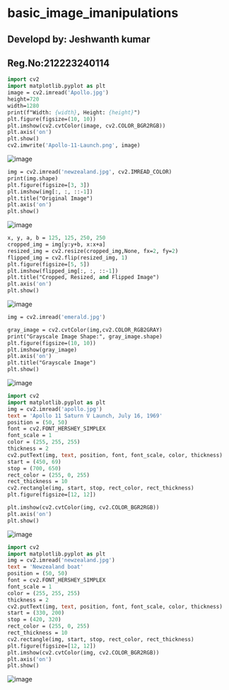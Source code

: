 # basic_image_imanipulations
## Developd by: Jeshwanth kumar
## Reg.No:212223240114
```p
import cv2
import matplotlib.pyplot as plt
image = cv2.imread('Apollo.jpg')
height=720
width=1280
print(f"Width: {width}, Height: {height}")
plt.figure(figsize=(10, 10))
plt.imshow(cv2.cvtColor(image, cv2.COLOR_BGR2RGB))
plt.axis('on')
plt.show()
cv2.imwrite('Apollo-11-Launch.png', image)

```
![image](https://github.com/user-attachments/assets/42f3037f-964e-4026-9541-23713e6b1e55)
```p
img = cv2.imread('newzealand.jpg', cv2.IMREAD_COLOR)
print(img.shape)
plt.figure(figsize=[3, 3])
plt.imshow(img[:, :, ::-1])
plt.title("Original Image")
plt.axis('on')
plt.show()
```
![image](https://github.com/user-attachments/assets/e35d8f44-794c-4ae0-abd4-8a04d2bd5885)
```p
x, y, a, b = 125, 125, 250, 250
cropped_img = img[y:y+b, x:x+a]
resized_img = cv2.resize(cropped_img,None, fx=2, fy=2)
flipped_img = cv2.flip(resized_img, 1)
plt.figure(figsize=[5, 5])
plt.imshow(flipped_img[:, :, ::-1])
plt.title("Cropped, Resized, and Flipped Image")
plt.axis('on')
plt.show()
```
![image](https://github.com/user-attachments/assets/2e1a10d0-1f26-4efb-a6f3-ef40bceba123)
```p
img = cv2.imread('emerald.jpg')

gray_image = cv2.cvtColor(img,cv2.COLOR_RGB2GRAY)
print("Grayscale Image Shape:", gray_image.shape)
plt.figure(figsize=(10, 10))
plt.imshow(gray_image)
plt.axis('on')
plt.title("Grayscale Image")
plt.show()
```
![image](https://github.com/user-attachments/assets/8f3661ac-4da4-4bec-b83e-502ca00482ab)
```p
import cv2
import matplotlib.pyplot as plt
img = cv2.imread('apollo.jpg')
text = 'Apollo 11 Saturn V Launch, July 16, 1969'
position = (50, 50)
font = cv2.FONT_HERSHEY_SIMPLEX
font_scale = 1
color = (255, 255, 255)
thickness = 2
cv2.putText(img, text, position, font, font_scale, color, thickness)
start = (450, 69)      
stop = (700, 650)      
rect_color = (255, 0, 255)
rect_thickness = 10
cv2.rectangle(img, start, stop, rect_color, rect_thickness)
plt.figure(figsize=[12, 12])

plt.imshow(cv2.cvtColor(img, cv2.COLOR_BGR2RGB))
plt.axis('on')
plt.show()
```
![image](https://github.com/user-attachments/assets/61f7cbc3-b4f2-4af7-8f92-59ead662cec0)
```p
import cv2
import matplotlib.pyplot as plt
img = cv2.imread('newzealand.jpg')
text = 'Newzealand boat'
position = (50, 50)
font = cv2.FONT_HERSHEY_SIMPLEX
font_scale = 1
color = (255, 255, 255)
thickness = 2
cv2.putText(img, text, position, font, font_scale, color, thickness)
start = (330, 200)      
stop = (420, 320)      
rect_color = (255, 0, 255)
rect_thickness = 10
cv2.rectangle(img, start, stop, rect_color, rect_thickness)
plt.figure(figsize=[12, 12])
plt.imshow(cv2.cvtColor(img, cv2.COLOR_BGR2RGB))
plt.axis('on')
plt.show()
```
![image](https://github.com/user-attachments/assets/25c0fe6e-4e7d-4833-bf9d-dbf18e288e7d)

